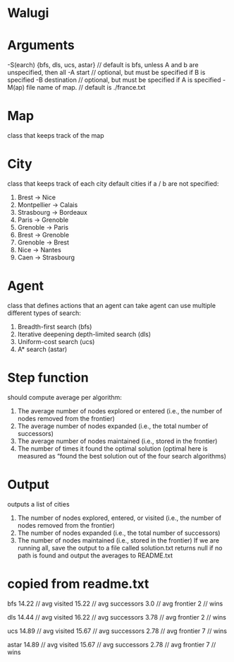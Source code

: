 # Walugi

# Arguments
-S(earch) {bfs, dls, ucs, astar} // default is bfs, unless A and b are unspecified, then all
-A start // optional, but must be specified if B is specified
-B destination // optional, but must be specified if A is specified
-M(ap) file name of map. // default is ./france.txt


# Map
class that keeps track of the map

# City
class that keeps track of each city
default cities if a / b are not specified:
1. Brest -> Nice
2. Montpellier -> Calais
3. Strasbourg -> Bordeaux
4. Paris -> Grenoble
5. Grenoble -> Paris
6. Brest -> Grenoble
7. Grenoble -> Brest
8. Nice -> Nantes
9. Caen -> Strasbourg

# Agent
class that defines actions that an agent can take 
agent can use multiple different types of search:
1. Breadth-first search (bfs)
2. Iterative deepening depth-limited search (dls)
3. Uniform-cost search (ucs) 
4. A* search (astar)

# Step function 
should compute average per algorithm:
1. The average number of nodes explored or entered (i.e., the number of nodes removed
from the frontier)
2. The average number of nodes expanded (i.e., the total number of successors)
3. The average number of nodes maintained (i.e., stored in the frontier)
4. The number of times it found the optimal solution (optimal here is measured as “found
the best solution out of the four search algorithms)

# Output
outputs a list of cities
1. The number of nodes explored, entered, or visited (i.e., the number of nodes removed
from the frontier)
2. The number of nodes expanded (i.e., the total number of successors)
3. The number of nodes maintained (i.e., stored in the frontier)
If we are running all, save the output to a file called solution.txt
returns null if no path is found
and output the averages to README.txt

# copied from readme.txt
bfs
14.22 // avg visited
15.22 // avg successors
3.0 // avg frontier
2 // wins

dls
14.44 // avg visited
16.22 // avg successors
3.78 // avg frontier
2 // wins

ucs
14.89 // avg visited
15.67 // avg successors
2.78 // avg frontier
7 // wins

astar
14.89 // avg visited
15.67 // avg successors
2.78 // avg frontier
7 // wins
